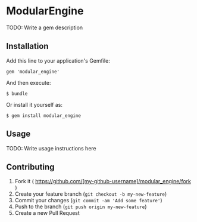 # ModularEngine

TODO: Write a gem description

## Installation

Add this line to your application's Gemfile:

    gem 'modular_engine'

And then execute:

    $ bundle

Or install it yourself as:

    $ gem install modular_engine

## Usage

TODO: Write usage instructions here

## Contributing

1. Fork it ( https://github.com/[my-github-username]/modular_engine/fork )
2. Create your feature branch (`git checkout -b my-new-feature`)
3. Commit your changes (`git commit -am 'Add some feature'`)
4. Push to the branch (`git push origin my-new-feature`)
5. Create a new Pull Request
